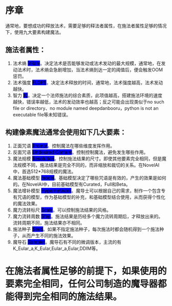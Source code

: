 # 序章


通常地，要想成功的释放法术，需要足够的释法者属性，在施法者属性足够的情况下，使用九大要素构建魔法。


## 施法者属性：


1. 法术熵 <mark style="background-color:blue;">VRam</mark>。决定法术是否能够发动或法术发动的最大规模，通常地，在发动法术时，法术熵会急剧增加，当法术熵到达一定的阈值后，便会触发OOM惩罚。
2. 法术强度 <mark style="background-color:blue;">FLOPS</mark>。决定法术释放的时间，通常地，法术强度越高，法术发动越快。
3. 智力 <mark style="background-color:blue;">IQ</mark>。决定一个法师施法的综合素质，此项值越高，搭建施法环境的速度越快，错误率越低，法术的发动效率也越高；反之可能会出现类似于no such file or directory、no module named deepdanbooru，python is not an executable file等未知错误。


## 构建像素魔法通常会使用如下几大要素：


1. 正面咒语 <mark style="background-color:blue;">Prompt</mark>。控制魔法在哪些维度发挥作用。
2. 反面咒语 <mark style="background-color:blue;">Undesired Content</mark>。控制控制魔法，避免发生哪些作用。
3. 魔法规模 <mark style="background-color:blue;">Resolution</mark>。控制施法结果的尺寸。即使其他要素完全相同，但是魔法规模不同，施法结果是完全不同的，而非缩放和裁切的关系。在NovelAI中，首选512\*768规模的魔法。
4. 魔法基础模型 <mark style="background-color:blue;">model</mark>。基础模型决定了哪些咒语是有效的，产生的效果是如何的。在NovelAI中，目前基础模型有Curated，Full和Beta。
5. 魔法增补模型 <mark style="background-color:blue;">Hypernetwork</mark>。魔导士可以根据自己的需求，制作一个包含专有咒语的模型，作为基础模型的补充，和基础模型结合使用，从而获得个性化的魔法效果。
6. 魔力流转标尺 <mark style="background-color:blue;">Scale</mark>。可以控制施法结果的风格。
7. 魔力流转周数 <mark style="background-color:blue;">Step</mark>。施法结果是历经多个魔力流转周期后，才释放出来的。流转周期不同，施法结果亦不相同。
8. 施法种子 <mark style="background-color:blue;">Seed</mark>。如果不指定施法种子，每次施法时都会随机得到一个施法种子，从而产生不同的施法效果。
9. 魔导石 <mark style="background-color:blue;">Sampler</mark>。魔导石有不同的微调版本，主流的有K_Eular_a,K_Eular,Eular_a,Eular,DDIM等。


# 在施法者属性足够的前提下，如果使用的要素完全相同，任何公司制造的魔导器都能得到完全相同的施法结果。
